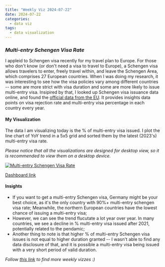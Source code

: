 ```yaml
---
title: "Weekly Viz 2024-07-22"
date: 2024-07-22
categories:
  - data viz
tags:
  - data visualization
---
```


### *Multi-entry Schengen Visa Rate*

I appleid to Schengen visa recently for my travel plan to Europe. For those who don't know (or don't need a visa to travel to Europe), a Schengen visa allows travelers to enter, freely travel within, and leave the Schengen Area, which comprises 27 European countries. When I was doing my research, it was interesting to see how the visa policies vary among different countries -- some are more strict with visa duration and some are more likely to issue multi-entry visa. Insipired by that, I looked up Schengen visa issuance data online, and found the [official data from the EU](https://home-affairs.ec.europa.eu/policies/schengen-borders-and-visa/visa-policy/short-stay-visas-issued-schengen-countries_en). It provides insights data points on visa rejection rate and multi-entry visa percentage in each country every year.  

#### My Visualization

The data I am visualizing today is the % of multi-entry visa issued. I plot the line chart of YoY trend in a 5x5 grid and sorted them by the latest (2023's) multi-entry visa rate.  

*Please notice that all the visualizations are designed for desktop view, so it is recommended to view them on a desktop device.*  

<div class='tableauPlaceholder' id='viz1721707921124' style='position: relative'>
  <noscript><a href='#'>
    <img alt='Multi-entry Schengen Visa Rate ' src='https:&#47;&#47;public.tableau.com&#47;static&#47;images&#47;20&#47;20240722Multi-entrySchengenVisaRate&#47;Multi-entrySchengenVisaRate&#47;1_rss.png' style='border: none' />
  </a></noscript>
  <object class='tableauViz'  style='display:none;'>
    <param name='host_url' value='https%3A%2F%2Fpublic.tableau.com%2F' />
    <param name='embed_code_version' value='3' />
    <param name='site_root' value='' />
    <param name='name' value='20240722Multi-entrySchengenVisaRate&#47;Multi-entrySchengenVisaRate' />
    <param name='tabs' value='no' />
    <param name='toolbar' value='yes' />
    <param name='static_image' value='https:&#47;&#47;public.tableau.com&#47;static&#47;images&#47;20&#47;20240722Multi-entrySchengenVisaRate&#47;Multi-entrySchengenVisaRate&#47;1.png' />
    <param name='animate_transition' value='yes' />
    <param name='display_static_image' value='yes' />
    <param name='display_spinner' value='yes' />
    <param name='display_overlay' value='yes' />
    <param name='display_count' value='yes' />
    <param name='language' value='en-US' />
    <param name='filter' value='publish=yes' />
  </object></div>         
  <script type='text/javascript'>  
    var divElement = document.getElementById('viz1721707921124');      
    var vizElement = divElement.getElementsByTagName('object')[0];            
    if ( divElement.offsetWidth > 800 ) { vizElement.style.width='800px';vizElement.style.height='627px';} else if ( divElement.offsetWidth > 500 ) { vizElement.style.width='800px';vizElement.style.height='627px';} else { vizElement.style.width='100%';vizElement.style.height='727px';}                 
    var scriptElement = document.createElement('script');               
    scriptElement.src = 'https://public.tableau.com/javascripts/api/viz_v1.js';       
    vizElement.parentNode.insertBefore(scriptElement, vizElement);           
  </script>

[Dashboard link](https://public.tableau.com/views/20240722Multi-entrySchengenVisaRate/Multi-entrySchengenVisaRate?:language=en-US&publish=yes&:sid=&:redirect=auth&:display_count=n&:origin=viz_share_link)
  
#### Insights
* If you want to get a multi-entry Schengen visa, Germany might be your best choice, as it's the only country with 90%+ multi-entry schengen visa rate; Meanwhile, the northern European countries have the lowest chance of issuing a multi-entry visa;  
* However, we can see the trend flucutate a lot year over year. In many countries, we see a decline in % multi-entry visa issued after 2021, potentially related to the pendamic;
* Another thing to note is that higher % of multi-entry Schengen visa issues is not equal to higher duration granted -- I wasn't able to find any data disclosure of that, and it is possible a multi-entry visa being issued with a very short period of valid duration.  
  
*Follow [this link](https://yudong-94.github.io/personal-website/project/WeeklyViz2024/) to find more weekly vizzes :)*
